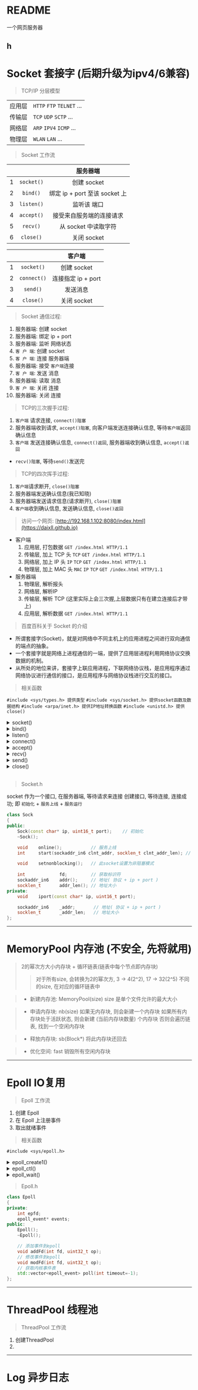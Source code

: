 # README

一个网页服务器

h
---

# Socket 套接字 (后期升级为ipv4/6兼容)

> TCP/IP 分层模型

|       |       |
| :---: | :--- | 
| 应用层 | `HTTP` `FTP` `TELNET` ...| 
| 传输层 | `TCP` `UDP` `SCTP` ...|    
| 网络层 | `ARP` `IPV4` `ICMP` ... | 
| 物理层 | `WLAN` `LAN` ...|

>  Socket 工作流

|       |          |  服务器端  |                      
| :---: |  :---:  | :---: | 
| 1 | `socket()`| 创建 socket                   |  
| 2 | `bind()`  | 绑定 ip + port 至该 socket 上 |  
| 3 | `listen()`| 监听该 端口                   |
| 4 | `accept()`| 接受来自服务端的连接请求        | 
| 5 | `recv()`  | 从 socket 中读取字符          |  
| 6 | `close()` | 关闭 socket                   |  



|       |  		  |  客户端		|   
| :---: |  :---:  | :---: 		|
| 1 | `socket()`  | 创建 socket	|
| 2 | `connect()` | 连接指定 ip + port |
| 3 | `send()` | 发送消息 |
| 4 | `close()` | 关闭 socket |

> Socket 通信过程:
1. 服务器端: 创建 socket
2. 服务器端: 绑定 ip + port
3. 服务器端: 监听 网络状态
4. `客 户 端`: 创建 socket
5. `客 户 端`: 连接 服务器端
6. 服务器端: 接受 `客户端`连接
7. `客 户 端`: 发送 消息
8. 服务器端: 读取 消息
9. `客 户 端`: 关闭 连接
10. 服务器端: 关闭 连接

> TCP的三次握手过程:
1. `客户端` 请求连接, `connect()阻塞` 
2. 服务器端收到请求, `accept()阻塞`, 向客户端发送连接确认信息, 等待`客户端`返回确认信息
3. `客户端` 发送连接确认信息, `connect()返回`, 服务器端收到确认信息, `accept()返回`
- `recv()阻塞`, 等待`send()`发送完

> TCP的四次挥手过程:
1. `客户端`请求断开, `close()阻塞`
2. 服务器端发送确认信息(我已知晓)
3. 服务器端发送请求信息(请求断开), `close()阻塞`
4. `客户端`收到确认信息, 发送确认信息, `close()返回`

> 访问一个网页: [http://192.168.1.102:8080/index.html](https://daixll.github.io)

* 客户端
  1. 应用层, 打包数据 `GET /index.html HTTP/1.1` 
  2. 传输层, 加上 TCP 头 `TCP` `GET /index.html HTTP/1.1` 
  3. 网络层, 加上 IP 头 `IP` `TCP` `GET /index.html HTTP/1.1` 
  4. 物理层, 加上 MAC 头 `MAC` `IP` `TCP` `GET /index.html HTTP/1.1` 
* 服务器端
  1. 物理层, 解析报头
  2. 网络层, 解析IP
  3. 传输层, 解析 TCP (这里实际上会三次握,上层数据只有在建立连接后才带上)
  4. 应用层, 解析数据 `GET /index.html HTTP/1.1`

> 百度百科关于 Socket 的介绍

- 所谓套接字(Socket)，就是对网络中不同主机上的应用进程之间进行双向通信的端点的抽象。
- 一个套接字就是网络上进程通信的一端，提供了应用层进程利用网络协议交换数据的机制。
- 从所处的地位来讲，套接字上联应用进程，下联网络协议栈，是应用程序通过网络协议进行通信的接口，是应用程序与网络协议栈进行交互的接口。


> 相关函数

`#include <sys/types.h> 提供类型`
`#include <sys/socket.h> 提供socket函数及数据结构`
`#include <arpa/inet.h> 提供IP地址转换函数`
`#include <unistd.h> 提供close()` 

<details><summary> socket() </summary>

```cpp
int socket(int domain, int type, int protocol);
```
创建一个 socket 
- domain: 协议域
> `AF_INET`: IPV4
> `AF_INET6`: IPV6
> `AD_LOCAL`: 一个绝对路径名
- type: socket类型
> `SOCK_STREAM`: 流式套接字, TCP协议等
> `SOCK_DGRAM`: 数据包套接字, UDP协议等
> `SOCK_RAW`: 原始套接字, IP/ICMP协议等, 接收发向本机的ICMP、IGMP协议包
- protocol: 指定协议
> `IPPROTO_TCP`: TCP传输协议
> `IPPTOTO_UDP`: UDP传输协议
> `IPPROTO_SCTP`: SCTP传输协议
> `IPPROTO_TIPC`: TIPC传输协议

```cpp 
int serv_sock = socket(AF_INET, SOCK_STREAM, 0);
// IPV4协议 流式套接字 自动匹配type对应的协议
```
</details> 

<details><summary> bind() </summary>

```cpp
int bind(int sockfd, const struct sockaddr *addr, socklen_t addrlen);
```
- sockfd: socket描述字, 给哪个sockfd绑定地址
- addr: 一个const struct sockaddr *指针, 指向要绑定给sockfd的协议地址
>   ```cpp
>   struct sockaddr_in {            // IPV4
>       sa_family_t    sin_family;  // 协议族
>       struct in_addr sin_addr;    // 地址
>       in_port_t      sin_port;    // 端口
>   };
>   ```
- addrlen: 地址的长度
```cpp
sockaddr_in serv_addr;
bzero(&serv_addr, sizeof serv_addr);
serv_addr.sin_family      = AF_INET;
serv_addr.sin_addr.s_addr = inet_addr("192.168.0.203");
serv_addr.sin_port        = htons(9070);
bind(serv_sock, (sockaddr*)&serv_addr, sizeof serv_addr);
```
</details>



<details><summary> listen() </summary>

```cpp
int listen(int sockfd, int backlog);
```
- sockfd: 监听哪个sockfd
- backlog: 最大连接数

```cpp
listen(serv_sock, 1024);
```
</details>

<details><summary> connect() </summary>

```cpp
int connect(int sockfd, const struct sockaddr *addr, socklen_t addrlen);
```
- sockfd: 客户端的sockfd
- addr: 服务器的socket地址
- addrlen: 服务器地址的长度
```cpp
connect(clnt_sock, (sockaddr*)&serv_addr, sizeof serv_addr);
```

</details>


<details><summary> accept() </summary>

```cpp
int accept(int sockfd, struct sockaddr *addr, socklen_t *addrlen);
```
- sockfd: 服务器的sockfd
- addr: 客户端的地址
- addrlen: 客户端地址的长度
```cpp
sockaddr_in clnt_addr;
bzero(&clnt_addr, sizeof clnt_addr);
socklen_t clnt_addr_len = sizeof clnt_addr;
int clnt_sock = accept(serv_sock, (sockaddr*)&clnt_addr, &clnt_addr_len);
```
</details>







<details><summary> recv() </summary>

```cpp
ssize_t recv(int sockfd, void *buf, size_t len, int flags);
```
- sockfd: 接受的套接字
- buf: 目标缓冲区
- len: 缓冲区接受字节长度
- flags: 一般为0

```cpp
int len = recv(fd, buf, strlen(buf), 0);
```
</details>

<details><summary> send() </summary>

```cpp
ssize_t send(int sockfd, const void *buf, size_t len, int flags);
```

```cpp
int len = send(fd, buf, strlen(buf), 0);
```



</details>






<details><summary> close() </summary>

```cpp
int close(int fd);
```
> 这个有点复杂, 后面写
```cpp
close(serv_sock);
```
</details>

<br>

> Socket.h

socket 作为一个接口, 在服务器端, 等待请求来连接
创建接口, 等待连接, 连接成功; 即 `初始化` + `服务上线` + `服务运行`

```cpp
class Sock
{
public:
    Sock(const char* ip, uint16_t port);    // 初始化
    ~Sock();

    void    online();           // 服务上线
    int     start(sockaddr_in6 clnt_addr, socklen_t clnt_addr_len); // 服务运行

    void    setnonblocking();   // 此socket设置为非阻塞模式
    
    int             fd;         // 获取标识符
    sockaddr_in6    addr();     // 地址( 协议 + ip + port )
    socklen_t       addr_len(); // 地址大小
private:
    void    iport(const char* ip, uint16_t port);

    sockaddr_in6    _addr;       // 地址( 协议 + ip + port )
    socklen_t       _addr_len;   // 地址大小
};
```
--- 

# MemoryPool 内存池 (不安全, 先将就用)

> 2的幂次方大小内存块 + 循环链表(链表中每个节点即内存块) 
> 
> > 对于所有size, 会转换为2的幂次方, 3 -> 4(2^2),  17 -> 32(2^5)
> > 不同的size, 在对应的循环链表中  

>* 新建内存池: MemoryPool(size)
    size 是单个文件允许的最大大小

>* 申请内存块: nb(size)
    如果无内存块, 则会新建一个内存块
    如果所有内存块处于活跃状态, 则会新建 (当前内存块数量) 个内存块
    否则会遍历链表, 找到一个空闲内存块   

>* 释放内存块: sb(Block*)
    将此内存块还回去

>* 优化空间: fast
    销毁所有空闲内存块

---


# Epoll IO复用

> Epoll 工作流

1. 创建 Epoll
2. 在 Epoll 上注册事件
3. 取出就绪事件

> 相关函数

`#include <sys/epoll.h>`

<details><summary> epoll_create1() </summary>

```cpp
int epoll_create1(int flags);
```
- flags: 一般为0

```cpp
int epfd = epoll_create1(0);
```

</details>





<details><summary> epoll_ctl() </summary>

```cpp
int epoll_ctl(int epfd, int op, int fd, struct epoll_event *event);
```

- epfd:创建epoll的文件描述符
- op:动作

> EPOLL_CTL_ADD: 注册新的fd到epfd中
> EPOLL_CTL_MOD: 修改已经注册的fd
> EPOLL_CTL_DEL: 从epfd中删除一个fd

- fd:目标fd
- epoll_events:目标fd事件类型

> EPOLLIN: 表示对应的文件描述符可以读
> EPOLLOUT: 表示对应的文件描述符可以写
> EPOLLPRI: 表示对应的文件描述符有紧急的数据可读
> EPOLLERR: 表示对应的文件描述符发生错误
> EPOLLHUP: 表示对应的文件描述符被挂断
> EPOLLET: 将EPOLL设为边缘触发(Edge Triggered)模式
> EPOLLONESHOT: 只监听一次事件

```cpp
int flg = epoll_ctl(epfd, EPOLL_CTL_ADD, fd, &ev); // 增加 fd 到 epfd
```

</details>





<details><summary> epoll_wait() </summary>

```cpp
int epoll_wait(int epfd, struct epoll_event* events, int maxevents, int timeout);
```

- epfd:创建epoll的文件描述符
- events: 复制到的事件表
- maxevents: 事件表的最大容量
- timeout: 每次赋值等待的时间(-1, 阻塞), (0, 不等待)

```cpp
int nfds = epoll_wait(epfd, events, MAX_EVENTS, timeout);
```

</details>




> Epoll.h

```cpp
class Epoll
{
private:
    int epfd;               
    epoll_event* events;
public:
    Epoll();
    ~Epoll();

    // 添加事件到epoll
    void addFd(int fd, uint32_t op);
    // 修改事件到epoll
    void modFd(int fd, uint32_t op);
    // 获取内核事件表
    std::vector<epoll_event> poll(int timeout=-1);
};
```
---

# ThreadPool 线程池

> ThreadPool 工作流

1. 创建ThreadPool 
2. 

---

# Log 异步日志
